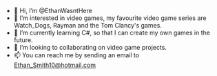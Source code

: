 - 👋 Hi, I’m @EthanWasntHere
- 👀 I’m interested in video games, my favourite video game series are Watch_Dogs, Rayman and the Tom Clancy's games.
- 🌱 I’m currently learning C#, so that I can create my own games in the future.
- 💞️ I’m looking to collaborating on video game projects.
- 📫 You can reach me by sending an email to Ethan_Smith10@hotmail.com

<!---
EthanWasntHere/EthanWasntHere is a ✨ special ✨ repository because its `README.md` (this file) appears on your GitHub profile.
You can click the Preview link to take a look at your changes.
--->
